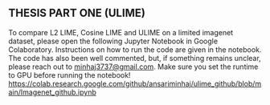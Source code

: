 ## THESIS PART ONE (ULIME)
To compare L2 LIME, Cosine LIME and ULIME on a limited imagenet dataset, please open the following Jupyter Notebook in Google Colaboratory. Instructions on how to run the code are given in the notebook. The code has also been well commented, but, if something remains unclear, please reach out to minhaj3737@gmail.com. 
Make sure you set the runtime to GPU before running the notebook!
https://colab.research.google.com/github/ansariminhaj/ulime_github/blob/main/Imagenet_github.ipynb
